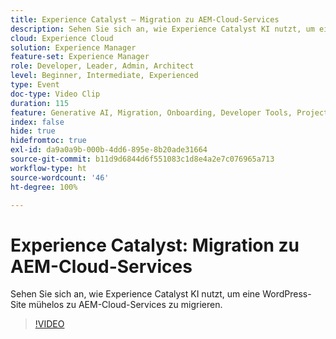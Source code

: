 ```yaml
---
title: Experience Catalyst – Migration zu AEM-Cloud-Services
description: Sehen Sie sich an, wie Experience Catalyst KI nutzt, um eine WordPress-Site mühelos zu AEM-Cloud-Services zu migrieren.
cloud: Experience Cloud
solution: Experience Manager
feature-set: Experience Manager
role: Developer, Leader, Admin, Architect
level: Beginner, Intermediate, Experienced
type: Event
doc-type: Video Clip
duration: 115
feature: Generative AI, Migration, Onboarding, Developer Tools, Projects
index: false
hide: true
hidefromtoc: true
exl-id: da9a0a9b-000b-4dd6-895e-8b20ade31664
source-git-commit: b11d9d6844d6f551083c1d8e4a2e7c076965a713
workflow-type: ht
source-wordcount: '46'
ht-degree: 100%

---
```


# Experience Catalyst: Migration zu AEM-Cloud-Services

Sehen Sie sich an, wie Experience Catalyst KI nutzt, um eine WordPress-Site mühelos zu AEM-Cloud-Services zu migrieren.

>[!VIDEO](https://video.tv.adobe.com/v/3459228/?learn=on&enablevpops)
